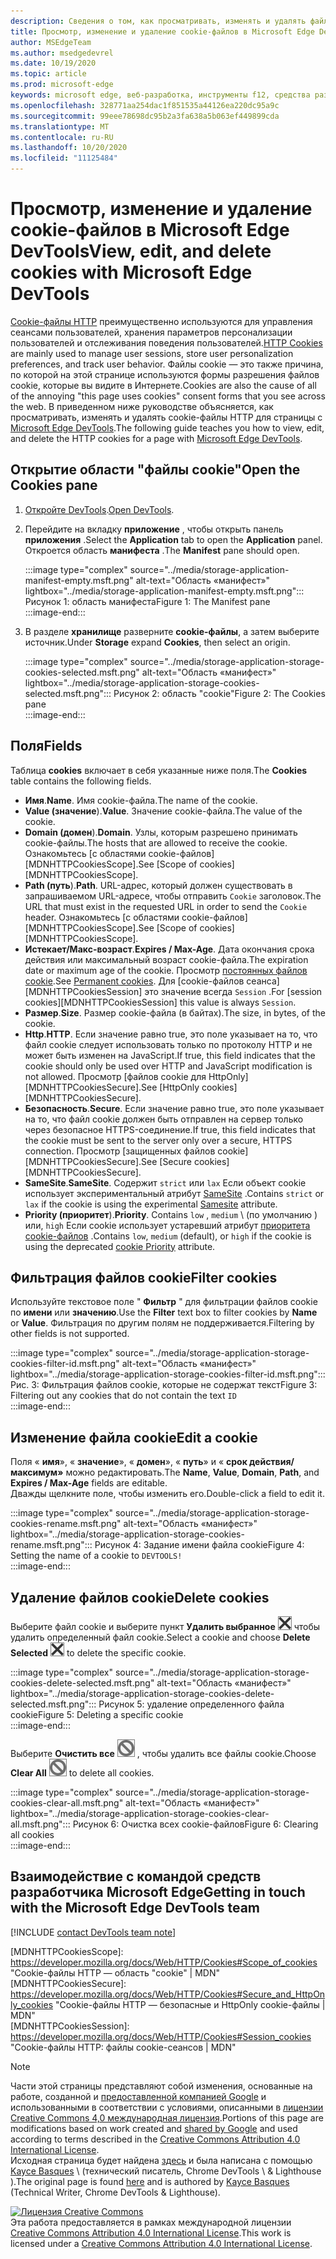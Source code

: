 ```yaml
---
description: Сведения о том, как просматривать, изменять и удалять файлы cookie HTTP для страницы с помощью Microsoft Edge DevTools.
title: Просмотр, изменение и удаление cookie-файлов в Microsoft Edge DevTools
author: MSEdgeTeam
ms.author: msedgedevrel
ms.date: 10/19/2020
ms.topic: article
ms.prod: microsoft-edge
keywords: microsoft edge, веб-разработка, инструменты f12, средства разработчика
ms.openlocfilehash: 328771aa254dac1f851535a44126ea220dc95a9c
ms.sourcegitcommit: 99eee78698dc95b2a3fa638a5b063ef449899cda
ms.translationtype: MT
ms.contentlocale: ru-RU
ms.lasthandoff: 10/20/2020
ms.locfileid: "11125484"
---
```

<!-- Copyright Kayce Basques 

   Licensed under the Apache License, Version 2.0 (the "License");
   you may not use this file except in compliance with the License.
   You may obtain a copy of the License at

       https://www.apache.org/licenses/LICENSE-2.0

   Unless required by applicable law or agreed to in writing, software
   distributed under the License is distributed on an "AS IS" BASIS,
   WITHOUT WARRANTIES OR CONDITIONS OF ANY KIND, either express or implied.
   See the License for the specific language governing permissions and
   limitations under the License.  -->

# <span data-ttu-id="8b64d-104">Просмотр, изменение и удаление cookie-файлов в Microsoft Edge DevTools</span><span class="sxs-lookup"><span data-stu-id="8b64d-104">View, edit, and delete cookies with Microsoft Edge DevTools</span></span>  

<span data-ttu-id="8b64d-105">[Cookie-файлы HTTP][MDNHTTPCookies] преимущественно используются для управления сеансами пользователей, хранения параметров персонализации пользователей и отслеживания поведения пользователей.</span><span class="sxs-lookup"><span data-stu-id="8b64d-105">[HTTP Cookies][MDNHTTPCookies] are mainly used to manage user sessions, store user personalization preferences, and track user behavior.</span></span>  <span data-ttu-id="8b64d-106">Файлы cookie — это также причина, по которой на этой странице используются формы разрешения файлов cookie, которые вы видите в Интернете.</span><span class="sxs-lookup"><span data-stu-id="8b64d-106">Cookies are also the cause of all of the annoying "this page uses cookies" consent forms that you see across the web.</span></span>  <span data-ttu-id="8b64d-107">В приведенном ниже руководстве объясняется, как просматривать, изменять и удалять cookie-файлы HTTP для страницы с [Microsoft Edge DevTools][MicrosoftEdgeDevTools].</span><span class="sxs-lookup"><span data-stu-id="8b64d-107">The following guide teaches you how to view, edit, and delete the HTTP cookies for a page with [Microsoft Edge DevTools][MicrosoftEdgeDevTools].</span></span>  

## <span data-ttu-id="8b64d-108">Открытие области "файлы cookie"</span><span class="sxs-lookup"><span data-stu-id="8b64d-108">Open the Cookies pane</span></span>  

1.  <span data-ttu-id="8b64d-109">[Откройте DevTools][DevToolsOpen].</span><span class="sxs-lookup"><span data-stu-id="8b64d-109">[Open DevTools][DevToolsOpen].</span></span>  
1.  <span data-ttu-id="8b64d-110">Перейдите на вкладку **приложение** , чтобы открыть панель **приложения** .</span><span class="sxs-lookup"><span data-stu-id="8b64d-110">Select the **Application** tab to open the **Application** panel.</span></span>  <span data-ttu-id="8b64d-111">Откроется область **манифеста** .</span><span class="sxs-lookup"><span data-stu-id="8b64d-111">The **Manifest** pane should open.</span></span>  
    
    :::image type="complex" source="../media/storage-application-manifest-empty.msft.png" alt-text="Область «манифест»" lightbox="../media/storage-application-manifest-empty.msft.png":::
       <span data-ttu-id="8b64d-113">Рисунок 1: область манифеста</span><span class="sxs-lookup"><span data-stu-id="8b64d-113">Figure 1:  The Manifest pane</span></span>  
    :::image-end:::  

1.  <span data-ttu-id="8b64d-114">В разделе **хранилище** разверните **cookie-файлы**, а затем выберите источник.</span><span class="sxs-lookup"><span data-stu-id="8b64d-114">Under **Storage** expand **Cookies**, then select an origin.</span></span>  
    
    :::image type="complex" source="../media/storage-application-storage-cookies-selected.msft.png" alt-text="Область «манифест»" lightbox="../media/storage-application-storage-cookies-selected.msft.png":::
       <span data-ttu-id="8b64d-116">Рисунок 2: область "cookie"</span><span class="sxs-lookup"><span data-stu-id="8b64d-116">Figure 2:  The Cookies pane</span></span>  
    :::image-end:::  

## <span data-ttu-id="8b64d-117">Поля</span><span class="sxs-lookup"><span data-stu-id="8b64d-117">Fields</span></span>  

<span data-ttu-id="8b64d-118">Таблица **cookies** включает в себя указанные ниже поля.</span><span class="sxs-lookup"><span data-stu-id="8b64d-118">The **Cookies** table contains the following fields.</span></span>  

*   <span data-ttu-id="8b64d-119">**Имя**.</span><span class="sxs-lookup"><span data-stu-id="8b64d-119">**Name**.</span></span>  <span data-ttu-id="8b64d-120">Имя cookie-файла.</span><span class="sxs-lookup"><span data-stu-id="8b64d-120">The name of the cookie.</span></span>  
*   <span data-ttu-id="8b64d-121">**Value (значение**).</span><span class="sxs-lookup"><span data-stu-id="8b64d-121">**Value**.</span></span>  <span data-ttu-id="8b64d-122">Значение cookie-файла.</span><span class="sxs-lookup"><span data-stu-id="8b64d-122">The value of the cookie.</span></span>  
*   <span data-ttu-id="8b64d-123">**Domain (домен**).</span><span class="sxs-lookup"><span data-stu-id="8b64d-123">**Domain**.</span></span>  <span data-ttu-id="8b64d-124">Узлы, которым разрешено принимать cookie-файлы.</span><span class="sxs-lookup"><span data-stu-id="8b64d-124">The hosts that are allowed to receive the cookie.</span></span>  <span data-ttu-id="8b64d-125">Ознакомьтесь [с областями cookie-файлов][MDNHTTPCookiesScope].</span><span class="sxs-lookup"><span data-stu-id="8b64d-125">See [Scope of cookies][MDNHTTPCookiesScope].</span></span>  
*   <span data-ttu-id="8b64d-126">**Path (путь**).</span><span class="sxs-lookup"><span data-stu-id="8b64d-126">**Path**.</span></span>  <span data-ttu-id="8b64d-127">URL-адрес, который должен существовать в запрашиваемом URL-адресе, чтобы отправить `Cookie` заголовок.</span><span class="sxs-lookup"><span data-stu-id="8b64d-127">The URL that must exist in the requested URL in order to send the `Cookie` header.</span></span>  <span data-ttu-id="8b64d-128">Ознакомьтесь [с областями cookie-файлов][MDNHTTPCookiesScope].</span><span class="sxs-lookup"><span data-stu-id="8b64d-128">See [Scope of cookies][MDNHTTPCookiesScope].</span></span>  
*   <span data-ttu-id="8b64d-129">**Истекает/Макс-возраст**.</span><span class="sxs-lookup"><span data-stu-id="8b64d-129">**Expires / Max-Age**.</span></span>  <span data-ttu-id="8b64d-130">Дата окончания срока действия или максимальный возраст cookie-файла.</span><span class="sxs-lookup"><span data-stu-id="8b64d-130">The expiration date or maximum age of the cookie.</span></span>  <span data-ttu-id="8b64d-131">Просмотр [постоянных файлов cookie][MDNHTTPCookiesPermanent].</span><span class="sxs-lookup"><span data-stu-id="8b64d-131">See [Permanent cookies][MDNHTTPCookiesPermanent].</span></span>  <span data-ttu-id="8b64d-132">Для [cookie-файлов сеанса][MDNHTTPCookiesSession] это значение всегда `Session` .</span><span class="sxs-lookup"><span data-stu-id="8b64d-132">For [session cookies][MDNHTTPCookiesSession] this value is always `Session`.</span></span>  
*   <span data-ttu-id="8b64d-133">**Размер**.</span><span class="sxs-lookup"><span data-stu-id="8b64d-133">**Size**.</span></span>  <span data-ttu-id="8b64d-134">Размер cookie-файла (в байтах).</span><span class="sxs-lookup"><span data-stu-id="8b64d-134">The size, in bytes, of the cookie.</span></span>  
*   <span data-ttu-id="8b64d-135">**Http**.</span><span class="sxs-lookup"><span data-stu-id="8b64d-135">**HTTP**.</span></span>  <span data-ttu-id="8b64d-136">Если значение равно true, это поле указывает на то, что файл cookie следует использовать только по протоколу HTTP и не может быть изменен на JavaScript.</span><span class="sxs-lookup"><span data-stu-id="8b64d-136">If true, this field indicates that the cookie should only be used over HTTP and JavaScript modification is not allowed.</span></span>  <span data-ttu-id="8b64d-137">Просмотр [файлов cookie для HttpOnly][MDNHTTPCookiesSecure].</span><span class="sxs-lookup"><span data-stu-id="8b64d-137">See [HttpOnly cookies][MDNHTTPCookiesSecure].</span></span>  
*   <span data-ttu-id="8b64d-138">**Безопасность**.</span><span class="sxs-lookup"><span data-stu-id="8b64d-138">**Secure**.</span></span>  <span data-ttu-id="8b64d-139">Если значение равно true, это поле указывает на то, что файл cookie должен быть отправлен на сервер только через безопасное HTTPS-соединение.</span><span class="sxs-lookup"><span data-stu-id="8b64d-139">If true, this field indicates that the cookie must be sent to the server only over a secure, HTTPS connection.</span></span>  <span data-ttu-id="8b64d-140">Просмотр [защищенных файлов cookie][MDNHTTPCookiesSecure].</span><span class="sxs-lookup"><span data-stu-id="8b64d-140">See [Secure cookies][MDNHTTPCookiesSecure].</span></span>  
*   <span data-ttu-id="8b64d-141">**SameSite**.</span><span class="sxs-lookup"><span data-stu-id="8b64d-141">**SameSite**.</span></span>  <span data-ttu-id="8b64d-142">Содержит `strict` или `lax` Если объект cookie использует экспериментальный атрибут [SameSite][MDNHTTPCookiesSamesite] .</span><span class="sxs-lookup"><span data-stu-id="8b64d-142">Contains `strict` or `lax` if the cookie is using the experimental [Samesite][MDNHTTPCookiesSamesite] attribute.</span></span>  
*   <span data-ttu-id="8b64d-143">**Priority (приоритет**).</span><span class="sxs-lookup"><span data-stu-id="8b64d-143">**Priority**.</span></span>  <span data-ttu-id="8b64d-144">Contains `low` , `medium` \ (по умолчанию \) или, `high` Если cookie использует устаревший атрибут [приоритета cookie-файлов][ChromiumIssue232693] .</span><span class="sxs-lookup"><span data-stu-id="8b64d-144">Contains `low`, `medium` \(default\), or `high` if the cookie is using the deprecated [cookie Priority][ChromiumIssue232693] attribute.</span></span>

## <span data-ttu-id="8b64d-145">Фильтрация файлов cookie</span><span class="sxs-lookup"><span data-stu-id="8b64d-145">Filter cookies</span></span>  

<span data-ttu-id="8b64d-146">Используйте текстовое поле " **Фильтр** " для фильтрации файлов cookie по **имени** или **значению**.</span><span class="sxs-lookup"><span data-stu-id="8b64d-146">Use the **Filter** text box to filter cookies by **Name** or **Value**.</span></span>  <span data-ttu-id="8b64d-147">Фильтрация по другим полям не поддерживается.</span><span class="sxs-lookup"><span data-stu-id="8b64d-147">Filtering by other fields is not supported.</span></span>  

:::image type="complex" source="../media/storage-application-storage-cookies-filter-id.msft.png" alt-text="Область «манифест»" lightbox="../media/storage-application-storage-cookies-filter-id.msft.png":::
   <span data-ttu-id="8b64d-149">Рис. 3: Фильтрация файлов cookie, которые не содержат текст</span><span class="sxs-lookup"><span data-stu-id="8b64d-149">Figure 3:  Filtering out any cookies that do not contain the text</span></span> `ID`  
:::image-end:::  

## <span data-ttu-id="8b64d-150">Изменение файла cookie</span><span class="sxs-lookup"><span data-stu-id="8b64d-150">Edit a cookie</span></span>  

<span data-ttu-id="8b64d-151">Поля « **имя**», « **значение**», « **домен**», « **путь**» и « **срок действия/максимум»** можно редактировать.</span><span class="sxs-lookup"><span data-stu-id="8b64d-151">The **Name**, **Value**, **Domain**, **Path**, and **Expires / Max-Age** fields are editable.</span></span>  
<span data-ttu-id="8b64d-152">Дважды щелкните поле, чтобы изменить его.</span><span class="sxs-lookup"><span data-stu-id="8b64d-152">Double-click a field to edit it.</span></span>  

:::image type="complex" source="../media/storage-application-storage-cookies-rename.msft.png" alt-text="Область «манифест»" lightbox="../media/storage-application-storage-cookies-rename.msft.png":::
   <span data-ttu-id="8b64d-154">Рисунок 4: Задание имени файла cookie</span><span class="sxs-lookup"><span data-stu-id="8b64d-154">Figure 4:  Setting the name of a cookie to</span></span> `DEVTOOLS!`  
:::image-end:::  

## <span data-ttu-id="8b64d-155">Удаление файлов cookie</span><span class="sxs-lookup"><span data-stu-id="8b64d-155">Delete cookies</span></span>  

<span data-ttu-id="8b64d-156">Выберите файл cookie и выберите пункт **Удалить выбранное** ![ удаление, ][ImageDeleteIcon]  чтобы удалить определенный файл cookie.</span><span class="sxs-lookup"><span data-stu-id="8b64d-156">Select a cookie and choose **Delete Selected** ![Delete Selected][ImageDeleteIcon]  to delete the specific cookie.</span></span>  

:::image type="complex" source="../media/storage-application-storage-cookies-delete-selected.msft.png" alt-text="Область «манифест»" lightbox="../media/storage-application-storage-cookies-delete-selected.msft.png":::
   <span data-ttu-id="8b64d-158">Рисунок 5: удаление определенного файла cookie</span><span class="sxs-lookup"><span data-stu-id="8b64d-158">Figure 5:  Deleting a specific cookie</span></span>  
:::image-end:::  

<span data-ttu-id="8b64d-159">Выберите **Очистить все** ![ Очистить все ][ImageClearIcon]  , чтобы удалить все файлы cookie.</span><span class="sxs-lookup"><span data-stu-id="8b64d-159">Choose **Clear All** ![Clear All][ImageClearIcon]  to delete all cookies.</span></span>  

:::image type="complex" source="../media/storage-application-storage-cookies-clear-all.msft.png" alt-text="Область «манифест»" lightbox="../media/storage-application-storage-cookies-clear-all.msft.png":::
   <span data-ttu-id="8b64d-161">Рисунок 6: Очистка всех cookie-файлов</span><span class="sxs-lookup"><span data-stu-id="8b64d-161">Figure 6:  Clearing all cookies</span></span>  
:::image-end:::  

## <span data-ttu-id="8b64d-162">Взаимодействие с командой средств разработчика Microsoft Edge</span><span class="sxs-lookup"><span data-stu-id="8b64d-162">Getting in touch with the Microsoft Edge DevTools team</span></span>  

[!INCLUDE [contact DevTools team note](../includes/contact-devtools-team-note.md)]  

<!-- image links -->  

[ImageClearIcon]: ../media/clear-icon.msft.png  
[ImageDeleteIcon]: ../media/delete-icon.msft.png  

<!-- links -->  

[MicrosoftEdgeDevTools]: /microsoft-edge/devtools-guide-chromium "Инструменты разработчика Microsoft EDGE (Chromium)"  
[DevToolsOpen]: /microsoft-edge/devtools-guide-chromium/open "Открыть Microsoft Edge DevTools"  

[ChromiumIssue232693]: https://bugs.chromium.org/p/chromium/issues/detail?id=232693 "Chromium дата_выпуска 232693: реализация поля приоритета для cookie-файлов | Ошибки Chromium"  

[MDNHTTPCookies]: https://developer.mozilla.org/docs/Web/HTTP/Cookies "Cookie-файлы HTTP | MDN"  
[MDNHTTPCookiesPermanent]: https://developer.mozilla.org/docs/Web/HTTP/Cookies#Permanent_cookies "Cookie-файлы HTTP: постоянные cookie-файлы | MDN"  
[MDNHTTPCookiesSamesite]: https://developer.mozilla.org/docs/Web/HTTP/Cookies#SameSite_cookies "Cookie-файлы HTTP — SameSite cookie-файлы | MDN"  
[MDNHTTPCookiesScope]: https://developer.mozilla.org/docs/Web/HTTP/Cookies#Scope_of_cookies "Cookie-файлы HTTP — область "cookie" | MDN"  
[MDNHTTPCookiesSecure]: https://developer.mozilla.org/docs/Web/HTTP/Cookies#Secure_and_HttpOnly_cookies "Cookie-файлы HTTP — безопасные и HttpOnly cookie-файлы | MDN"  
[MDNHTTPCookiesSession]: https://developer.mozilla.org/docs/Web/HTTP/Cookies#Session_cookies "Cookie-файлы HTTP: файлы cookie-сеансов | MDN"  

> [!NOTE]
> <span data-ttu-id="8b64d-172">Части этой страницы представляют собой изменения, основанные на работе, созданной и [предоставленной компанией Google][GoogleSitePolicies] и использованными в соответствии с условиями, описанными в [лицензии Creative Commons 4,0 международная лицензия][CCA4IL].</span><span class="sxs-lookup"><span data-stu-id="8b64d-172">Portions of this page are modifications based on work created and [shared by Google][GoogleSitePolicies] and used according to terms described in the [Creative Commons Attribution 4.0 International License][CCA4IL].</span></span>  
> <span data-ttu-id="8b64d-173">Исходная страница будет найдена [здесь](https://developers.google.com/web/tools/chrome-devtools/storage/cookies) и была написана с помощью [Kayce Basques][KayceBasques] \ (технический писатель, Chrome DevTools \ & Lighthouse \).</span><span class="sxs-lookup"><span data-stu-id="8b64d-173">The original page is found [here](https://developers.google.com/web/tools/chrome-devtools/storage/cookies) and is authored by [Kayce Basques][KayceBasques] \(Technical Writer, Chrome DevTools \& Lighthouse\).</span></span>  

[![Лицензия Creative Commons][CCby4Image]][CCA4IL]  
<span data-ttu-id="8b64d-175">Эта работа предоставляется в рамках международной лицензии [Creative Commons Attribution 4.0 International License][CCA4IL].</span><span class="sxs-lookup"><span data-stu-id="8b64d-175">This work is licensed under a [Creative Commons Attribution 4.0 International License][CCA4IL].</span></span>  

[CCA4IL]: https://creativecommons.org/licenses/by/4.0  
[CCby4Image]: https://i.creativecommons.org/l/by/4.0/88x31.png  
[GoogleSitePolicies]: https://developers.google.com/terms/site-policies  
[KayceBasques]: https://developers.google.com/web/resources/contributors/kaycebasques  
